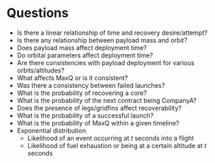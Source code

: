 # Questions

* Is there a linear relationship of time and recovery desire/attempt?
* Is there any relationship between payload mass and orbit?
* Does payload mass affect deployment time?
* Do orbital parameters affect deployment time?
* Are there consistencies with payload deployment for various orbits/altitudes?
* What affects MaxQ or is it consistent?
* Was there a consistency between failed launches?
* What is the probability of recovering a core?
* What is the probability of the next contract being CompanyA?
* Does the presence of legs/gridfins affect recoverability?
* What is the probability of a successful launch?
* What is the probability of MaxQ within a given timeline?
* Exponential distribution
  * Likelihood of an event occurring at $t$ seconds into a flight
  * Likelihood of fuel exhaustion or being at a certain altitude at $t$ seconds
